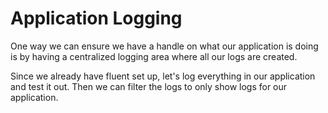 # Application Logging

One way we can ensure we have a handle on what our application is doing is by having a centralized logging area where all our logs are created.  

Since we already have fluent set up, let's log everything in our application and test it out. Then we can filter the logs to only show logs for our application. 

